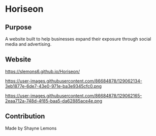 # Horiseon

## Purpose
 A website built to help businesses expand their exposure through social media and advertising.


## Website
https://slemons6.github.io/Horiseon/

https://user-images.githubusercontent.com/86684878/129062134-3eb1877e-6de7-43e0-971e-ba3e9345cfc0.png

https://user-images.githubusercontent.com/86684878/129062165-2eaa712a-748d-4f85-baa5-da62885ace4e.png

## Contribution
Made by Shayne Lemons


